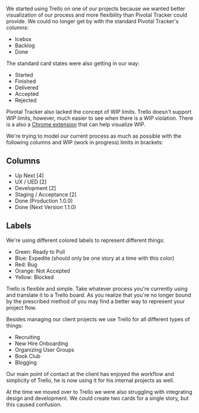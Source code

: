 We started using Trello on one of our projects
because we wanted better visualization of our process and more flexibility than
Pivotal Tracker could provide. We could no longer get by with the standard
Pivotal Tracker's columns: 

* Icebox
* Backlog
* Done

The standard card states were also getting in our way:

* Started
* Finished
* Delivered
* Accepted
* Rejected

Pivotal Tracker also lacked the concept of WIP limits. Trello doesn't support
WIP limits, however, much easier to see when there is a WIP violation. There is
a also a [Chrome extension](https://chrome.google.com/webstore/detail/kanban-wip-for-trello/oekefjibcnongmmmmkdiofgeppfkmdii?hl=en-US)
that can help visualize WIP.

We're trying to model our current process as much as possible with the
following columns and WIP (work in progress) limits in brackets: 

## Columns 

* Up Next [4] 
* UX / UED [2] 
* Development [2] 
* Staging / Acceptance [2] 
* Done (Production 1.0.0) 
* Done (Next Version 1.1.0) 

## Labels 

We're using different colored labels to represent different things:

* Green: Ready to Pull
* Blue: Expedite (should only be one story at a time with this color) 
* Red: Bug
* Orange: Not Accepted
* Yellow: Blocked

Trello is flexible and simple. Take whatever process you're currently using and
translate it to a Trello board. As you realize that you're no longer bound by
the prescribed method of <project management tool> you may find a better way to
represent your project flow.

Besides managing our client projects we use Trello for all different
types of things:

* Recruiting
* New Hire Onboarding
* Organizing User Groups
* Book Club
* Blogging

Our main point of contact at the client has enjoyed the workflow and simplicity
of Trello, he is now using it for his internal projects as well.

At the time we moved over to Trello we were also struggling with integrating
design and development. We could create two cards for a single story, but this
caused confusion. 

